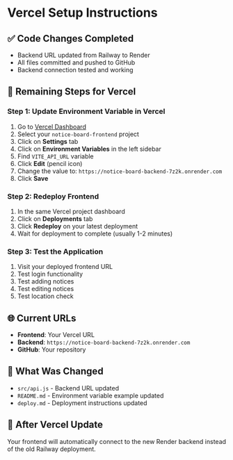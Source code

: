 # Vercel Setup Instructions

## ✅ Code Changes Completed
- Backend URL updated from Railway to Render
- All files committed and pushed to GitHub
- Backend connection tested and working

## 🔧 Remaining Steps for Vercel

### Step 1: Update Environment Variable in Vercel
1. Go to [Vercel Dashboard](https://vercel.com/dashboard)
2. Select your `notice-board-frontend` project
3. Click on **Settings** tab
4. Click on **Environment Variables** in the left sidebar
5. Find `VITE_API_URL` variable
6. Click **Edit** (pencil icon)
7. Change the value to: `https://notice-board-backend-7z2k.onrender.com`
8. Click **Save**

### Step 2: Redeploy Frontend
1. In the same Vercel project dashboard
2. Click on **Deployments** tab
3. Click **Redeploy** on your latest deployment
4. Wait for deployment to complete (usually 1-2 minutes)

### Step 3: Test the Application
1. Visit your deployed frontend URL
2. Test login functionality
3. Test adding notices
4. Test editing notices
5. Test location check

## 🌐 Current URLs
- **Frontend**: Your Vercel URL
- **Backend**: `https://notice-board-backend-7z2k.onrender.com`
- **GitHub**: Your repository

## 📝 What Was Changed
- `src/api.js` - Backend URL updated
- `README.md` - Environment variable example updated
- `deploy.md` - Deployment instructions updated

## 🚀 After Vercel Update
Your frontend will automatically connect to the new Render backend instead of the old Railway deployment.
